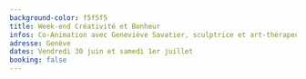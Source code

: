 ```yaml
---
background-color: f5f5f5
title: Week-end Créativité et Bonheur
infos: Co-Animation avec Geneviève Savatier, sculptrice et art-thérapeute
adresse: Genève
dates: Vendredi 30 juin et samedi 1er juillet
booking: false
---
```

